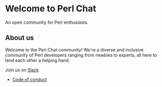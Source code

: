 # Welcome to Perl Chat

An open community for Perl enthusiasts.

## About us

Welcome to the Perl Chat community! We're a diverse and inclusive community of Perl developers ranging from newbies to experts, all here to lend each other a helping hand.

Join us on [Slack](join.md)


* [Code of conduct](cc.md)
